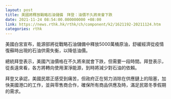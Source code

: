 ```yaml
---
layout: post
title: 美國將釋放戰略石油儲備　拜登：油價不久將來會下跌
date: 2021-11-24 08:54:00.000000000 +08:00
link: https://news.rthk.hk/rthk/ch/component/k2/1621192-20211124.htm
categories: rthk
---
```


美國白宮宣布，能源部將從戰略石油儲備中釋放5000萬桶原油，舒緩經濟從疫情復蘇時出現的石油供需失衡，以降低油價。

總統拜登表示，美國汽油價格在不久將來就會下跌，但需要一段時間。拜登表示，從長遠來看，各方將轉向使用潔淨能源，到時將減少對石油的依賴。

拜登又承認，美國民眾正感受到痛苦，但政府正在努力消除在供應鏈上的阻塞，加快美國港口的工作，並與零售商合作，確保所有商品供應及時，滿足民眾冬季假期的需求。
